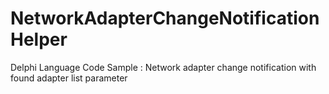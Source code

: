 # NetworkAdapterChangeNotificationHelper
Delphi Language Code Sample : Network adapter change notification with found adapter list parameter
